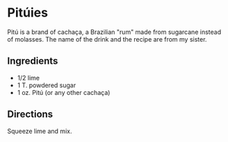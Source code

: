 # Pitúies

Pitú is a brand of cachaça, a Brazilian "rum" made from sugarcane instead of molasses.  The name of the drink and the recipe are from my sister.

## Ingredients

* 1/2 lime
* 1 T. powdered sugar
* 1 oz. Pitú (or any other cachaça)

## Directions

Squeeze lime and mix.
